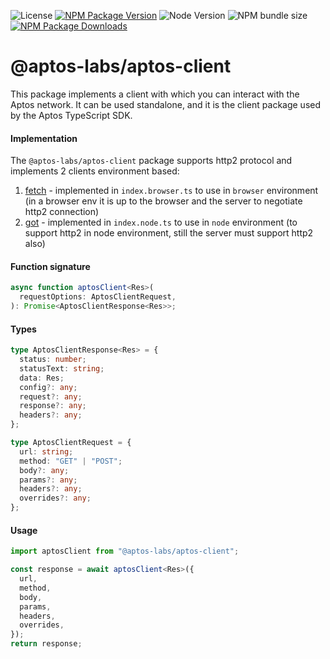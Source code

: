 ![License][github-license]
[![NPM Package Version][npm-image-version]][npm-url]
![Node Version](https://img.shields.io/node/v/%40aptos-labs%2Faptos-client)
![NPM bundle size](https://img.shields.io/bundlephobia/min/%40aptos-labs/aptos-client)
[![NPM Package Downloads][npm-image-downloads]][npm-url]

# @aptos-labs/aptos-client

This package implements a client with which you can interact with the Aptos network. It can be used standalone, and it is the client package used by the Aptos TypeScript SDK.

#### Implementation

The `@aptos-labs/aptos-client` package supports http2 protocol and implements 2 clients environment based:

1. [fetch](https://developer.mozilla.org/en-US/docs/Web/API/Fetch_API) - implemented in `index.browser.ts` to use in `browser` environment (in a browser env it is up to the browser and the server to negotiate http2 connection)
2. [got](https://github.com/sindresorhus/got) - implemented in `index.node.ts` to use in `node` environment (to support http2 in node environment, still the server must support http2 also)

#### Function signature

```ts
async function aptosClient<Res>(
  requestOptions: AptosClientRequest,
): Promise<AptosClientResponse<Res>>;
```

#### Types

```ts
type AptosClientResponse<Res> = {
  status: number;
  statusText: string;
  data: Res;
  config?: any;
  request?: any;
  response?: any;
  headers?: any;
};

type AptosClientRequest = {
  url: string;
  method: "GET" | "POST";
  body?: any;
  params?: any;
  headers?: any;
  overrides?: any;
};
```

#### Usage

```ts
import aptosClient from "@aptos-labs/aptos-client";

const response = await aptosClient<Res>({
  url,
  method,
  body,
  params,
  headers,
  overrides,
});
return response;
```

[npm-image-version]: https://img.shields.io/npm/v/%40aptos-labs%2Faptos-client.svg
[npm-image-downloads]: https://img.shields.io/npm/dm/%40aptos-labs%2Faptos-client.svg
[npm-url]: https://npmjs.org/package/@aptos-labs/aptos-client
[github-license]: https://img.shields.io/github/license/aptos-labs/aptos-client

